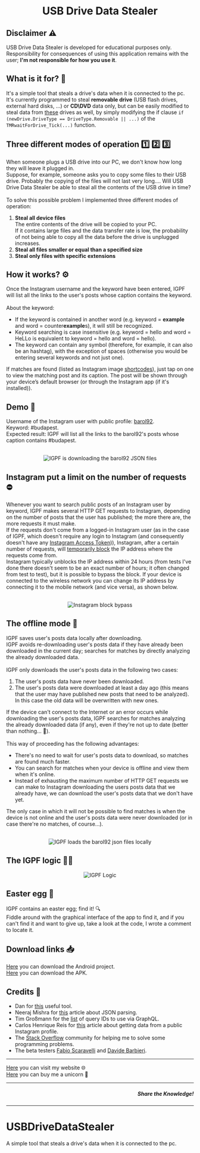 <h1 align="center">USB Drive Data Stealer</h1>

<h2>Disclaimer &#9888;&#65039;</h2>
USB Drive Data Stealer is developed for educational purposes only.<br>
Responsibility for consequences of using this application remains with the user; <b>I'm not responsible for how you use it</b>.<br>

<h2>What is it for? &#129300;</h2>
It's a simple tool that steals a drive's data when it is connected to the pc.<br>
It's currently programmed to steal <b>removable drive</b> (USB flash drives, external hard disks, ...) or <b>CD\DVD</b> data only, but can be easily modified to steal data from <a href="https://learn.microsoft.com/en-us/dotnet/api/system.io.drivetype?view=net-8.0#fields" target="_blank" rel="noopener noreferrer">these</a> drives as well, by simply modifying the if clause <code>if (newDrive.DriveType == DriveType.Removable || ...)</code> of the <code>TMRwaitForDrive_Tick(...)</code> function.

<h2>Three different modes of operation &#49;&#65039;&#8419; &#50;&#65039;&#8419; &#51;&#65039;&#8419;</h2>
When someone plugs a USB drive into our PC, we don't know how long they will leave it plugged in.<br>
Suppose, for example, someone asks you to copy some files to their USB drive. Probably the copying of the files will not last very long.... Will USB Drive Data Stealer be able to steal all the contents of the USB drive in time?<br>
<br>
To solve this possible problem I implemented three different modes of operation:
<ol>
  <li>
    <b>Steal all device files</b><br>
    The entire contents of the drive will be copied to your PC.<br>
    If it contains large files and the data transfer rate is low, the probability of not being able to copy all the data before the drive is unplugged increases.
  </li>
  
  <li>
    <b>Steal all files smaller or equal than a specified size</b><br>
    
  </li>
  
  <li>
    <b>Steal only files with specific extensions</b><br>
    
  </li>
</ol>

<h2>How it works? &#9881;&#65039;</h2>
Once the Instagram username and the keyword have been entered, IGPF will list all the links to the user's posts whose caption contains the keyword.<br>
<br>
About the keyword:
<ul>
  <li>
    If the keyword is contained in another word (e.g. keyword = <b>example</b> and word = counter<b>example</b>s), it will still be recognized.
  </li>
  
  <li>
    Keyword searching is case insensitive (e.g. keyword = hello and word = HeLLo is equivalent to keyword = hello and word = hello).
  </li>
  
  <li>
    The keyword can contain any symbol (therefore, for example, it can also be an hashtag), with the exception of spaces (otherwise you would be entering several keywords and not just one).
  </li>
</ul>

If matches are found (listed as Instagram image <a href="https://elfsight.com/blog/2015/10/how-to-get-instagram-photo-shortcode/" target="_blank" rel="noopener noreferrer">shortcodes</a>), just tap on one to view the matching post and its caption. The post will be shown through your device’s default browser (or through the Instagram app (if it's installed)).

<h2>Demo &#127910;</h2>
Username of the Instagram user with public profile: <a href="https://www.instagram.com/barol92/" target="_blank" rel="noopener noreferrer">barol92</a>.<br>
Keyword: #budapest.<br>
Expected result: IGPF will list all the links to the barol92's posts whose caption contains #budapest.<br>
<br>
<p align="center">
  <img src="Demo/online.gif" title="IGPF is downloading the barol92 JSON files">
</p>

<h2>Instagram put a limit on the number of requests &#9940;</h2>
Whenever you want to search public posts of an Instagram user by keyword, IGPF makes several HTTP GET requests to Instagram, depending on the number of posts that the user has published; the more there are, the more requests it must make.<br>
If the requests don't come from a logged-in Instagram user (as in the case of IGPF, which doesn't require any login to Instagram (and consequently doesn't have any <a href="https://docs.oceanwp.org/article/487-how-to-get-instagram-access-token" target="_blank" rel="noopener noreferrer">Instagram Access Token</a>)), Instagram, after a certain number of requests, will <a href="https://www.combin.com/blog/action-blocked-on-instagram-what-triggers-and-how-to-get-rid-of-it-70d058a366c9/" target="_blank" rel="noopener noreferrer">temporarily block</a> the IP address where the requests come from.<br>
Instagram typically unblocks the IP address within 24 hours (from tests I've done there doesn't seem to be an exact number of hours; it often changed from test to test), but it is possible to bypass the block. If your device is connected to the wireless network you can change its IP address by connecting it to the mobile network (and vice versa), as shown below.<br>
<br>
<p align="center">
  <img src="Demo/ig_block_bypass.gif" title="Instagram block bypass">
</p>

<h2>The offline mode &#128244;</h2>
IGPF saves user's posts data locally after downloading.<br>
IGPF avoids re-downloading user's posts data if they have already been downloaded in the current day; searches for matches by directly analyzing the already downloaded data.<br>
<br>
IGPF only downloads the user's posts data in the following two cases:
<ol>
  
  <li>
    The user's posts data have never been downloaded.
  </li>
  
  <li>
    The user's posts data were downloaded at least a day ago (this means that the user may have published new posts that need to be analyzed). In this case the old data will be overwritten with new ones.
  </li>
  
</ol>

If the device can't connect to the Internet or an error occurs while downloading the user's posts data, IGPF searches for matches analyzing the already downloaded data (if any), even if they're not up to date (better than nothing... &#129335;).<br>
<br>
This way of proceeding has the following advantages:

<ul>
  
  <li>
    There's no need to wait for user's posts data to download, so matches are found much faster.
  </li>
  
  <li>
    You can search for matches when your device is offline and view them when it's online.
  </li>
  
  <li>
    Instead of exhausting the maximum number of HTTP GET requests we can make to Instagram downloading the users posts data that we already have, we can download the user's posts data that we don't have yet.
  </li>
  
</ul>

The only case in which it will not be possible to find matches is when the device is not online and the user's posts data were never downloaded (or in case there're no matches, of course...).<br>
<br>
<p align="center">
  <img src="Demo/offline.gif" title="IGPF loads the barol92 json files locally">
</p>

<h2>The IGPF logic &#128104;&#8205;&#128187;</h2>
<p align="center">
  <img src="IGPF.png" title="IGPF Logic">
</p>

<h2>Easter egg &#129370;</h2>
IGPF contains an easter egg; find it! &#128269;<br>
Fiddle around with the graphical interface of the app to find it, and if you can't find it and want to give up, take a look at the code, I wrote a comment to locate it.

<h2>Download links &#128229;</h2>
<a href="https://github.com/LucaBarile/InstagramPostFinder/raw/main/IGPF.zip" target="_blank" rel="noopener noreferrer">Here</a> you can download the Android project.<br>
<a href="https://github.com/LucaBarile/InstagramPostFinder/raw/main/IGPF.apk" target="_blank" rel="noopener noreferrer">Here</a> you can download the APK.<br>

<h2>Credits &#128591;</h2>
<ul>
  <li>
    Dan for <a href= "https://www.url-encode-decode.com/" target="_blank" rel="noopener noreferrer">this</a> useful tool.
  </li>
  
  <li>
    Neeraj Mishra for <a href= "https://www.thecrazyprogrammer.com/2017/01/android-json-parsing-from-url-example.html" target="_blank" rel="noopener noreferrer">this</a> article about JSON parsing.
  </li>
  
  <li>
    Tim Großmann for the <a href= "https://github.com/InstaPy/instapy-research/blob/master/api/old_api/README.md#graphql-modifiable-data-endpoints" target="_blank" rel="noopener noreferrer">list</a> of query IDs to use via GraphQL.
  </li>
  
  <li>Carlos Henrique Reis for <a href= "https://carloshenriquereis-17318.medium.com/how-to-get-data-from-a-public-instagram-profile-edc6704c9b45" target="_blank" rel="noopener noreferrer">this</a> article about getting data from a public Instagram profile.
  </li>
  
  <li>
    The <a href= "https://stackoverflow.com/" target="_blank" rel="noopener noreferrer">Stack Overflow</a> community for helping me to solve some programming problems.
  </li>
  
  <li>
    The beta testers <a href= "https://www.instagram.com/teti_topo/" target="_blank" rel="noopener noreferrer">Fabio Scaravelli</a> and <a href= "https://portale.fitet.org/images/atleti/612496.jpg" target="_blank" rel="noopener noreferrer">Davide Barbieri</a>.
  </li>
</ul>

<hr>
<a href="https://lucabarile.github.io/" target="_blank">Here</a> you can visit my website &#127760;<br>
<a href="https://www.buymeacoffee.com/LucaBarile" target="_blank">Here</a> you can buy me a unicorn &#129412;
<hr>
<h5 align="right">Share the Knowledge!</h5>



----------------------------
# USBDriveDataStealer
A simple tool that steals a drive's data when it is connected to the pc.
